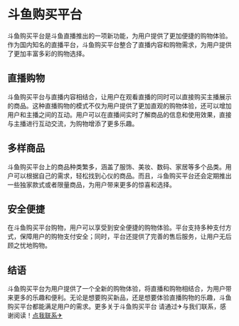 # 斗鱼购买平台

斗鱼购买平台是斗鱼直播推出的一项新功能，为用户提供了更加便捷的购物体验。作为国内知名的直播平台，斗鱼购买平台整合了直播内容和购物需求，为用户提供了更加丰富多彩的购物选择。

## 直播购物

斗鱼购买平台与直播内容相结合，让用户在观看直播的同时可以直接购买主播展示的商品。这种直播购物的模式不仅为用户提供了更加直观的购物体验，还可以增加用户和主播之间的互动。用户可以在直播间实时了解商品的信息和使用效果，直接与主播进行互动交流，为购物增添了更多乐趣。

## 多样商品

斗鱼购买平台上的商品种类繁多，涵盖了服饰、美妆、数码、家居等多个品类。用户可以根据自己的需求，轻松找到心仪的商品。而且，斗鱼购买平台还会定期推出一些独家款式或者限量商品，为用户带来更多的惊喜和选择。

## 安全便捷

在斗鱼购买平台购物，用户可以享受到安全便捷的购物体验。平台支持多种支付方式，保障用户的购物支付安全；同时，平台还提供了完善的售后服务，让用户无后顾之忧地购物。

## 结语

斗鱼购买平台为用户提供了一个全新的购物体验，将直播和购物相结合，为用户带来更多的乐趣和便利。无论是想要购买新品，还是想要体验直播购物的乐趣，斗鱼购买平台都能满足用户的需求。更多关于斗鱼购买平台 请通过✈与我们联系，感谢阅读！[点我联系✈](https://help.k02.cc)